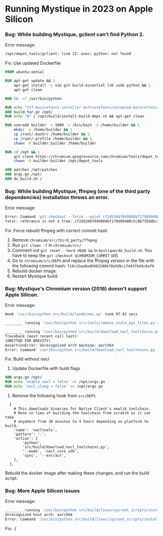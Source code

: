 # Running Mystique in 2023 on Apple Silicon

### Bug: While building Mystique, gclient can't find Python 2. 

Error message: 

```bash
/opt/depot_tools/gclient: line 22: exec: python: not found
```

Fix: Use updated Dockerfile

```dockerfile
FROM ubuntu:xenial

RUN apt-get update && \
	apt-get install -y vim git build-essential lsb sudo python && \
	apt-get clean

RUN ln -sf /usr/bin/python

RUN echo "ttf-mscorefonts-installer msttcorefonts/accepted-mscorefonts-eula select true" | debconf-set-selections
ADD build.tar.gz /opt/
RUN echo "N" | /opt/build/install-build-deps.sh && apt-get clean

RUN useradd builder -u 1000 -s /bin/bash -d /home/builder && \
	mkdir -p /home/builder && \
	cp /root/.bashrc /home/builder && \
	cp /root/.profile /home/builder && \
	chown -R builder:builder /home/builder

RUN cd /opt && \
	git clone https://chromium.googlesource.com/chromium/tools/depot_tools.git && \
	chown -R builder:builder /opt/depot_tools

ADD patches /opt/patches
ADD args.gn /opt/
ADD do_build.sh /
```

### Bug: While building Mystique, ffmpeg (one of the third party dependencies) installation throws an error.

Error message: 

```bash
Error: Command 'git checkout --force --quiet cf2d534bf049984bf179d09488c5c86735ddbc1d' returned non-zero exit status 128 in /mnt/chromium/src/third_party/ffmpeg
fatal: reference is not a tree: cf2d534bf049984bf179d09488c5c86735ddbc1d
```

Fix: Force rebuild ffmpeg with correct commit hash

1. Remove `chromium/src/third_party/ffmpeg`
1. Run `git clean -f` in `chromium/src/`
1. Comment out `git reset --hard HEAD &&` in `mystique/do_build.sh`. You have to keep the `git checkout $CHROMIUM_COMMIT` still.
1. Go to `chromium/src/DEPS` and replace the ffmpeg version in the file with the following commit hash: `719c15aa9ad6983200b78e5dbc17443f649c8af9`
1. Rebuild docker image.
1. Restart Mystique build.

### Bug: Mystique's Chromium version (2016) doesn't support Apple Silicon.

Error message:

```bash
Hook '/usr/bin/python src/build/landmines.py' took 97.92 secs

________ running '/usr/bin/python src/tools/remove_stale_pyc_files.py src/android_webview/tools src/build/android src/gpu/gles2_conform_support src/infra src/ppapi src/printing src/third_party/catapult src/third_party/closure_compiler/build src/third_party/WebKit/Tools/Scripts src/tools' in '/mnt/chromium'

________ running '/usr/bin/python src/build/download_nacl_toolchains.py --mode nacl_core_sdk sync --extract' in '/mnt/chromium'
Traceback (most recent call last):
[OMITTED FOR BREVITY]
AssertionError: Unrecognized arch machine: aarch64
Error: Command '/usr/bin/python src/build/download_nacl_toolchains.py --mode nacl_core_sdk sync --extract' returned non-zero exit status 1 in /mnt/chromium
```

Fix: Build without nacl

1. Update Dockerfile with build flags

```dockerfile
ADD args.gn /opt/
RUN echo 'enable_nacl = false' >> /opt/args.gn
RUN echo 'nacl_clang = false' >> /opt/args.gn
```

1. Remove the following hook from `src/DEPS`

```
  {
    # This downloads binaries for Native Client's newlib toolchain.
    # Done in lieu of building the toolchain from scratch as it can take
    # anywhere from 30 minutes to 4 hours depending on platform to build.
    'name': 'nacltools',
    'pattern': '.',
    'action': [
        'python',
        'src/build/download_nacl_toolchains.py',
        '--mode', 'nacl_core_sdk',
        'sync', '--extract',
    ],
  },
```
Rebuild the docker image after making these changes, and run the build script.

### Bug: More Apple Silicon issues

Error message:

```bash
________ running '/usr/bin/python src/build/linux/sysroot_scripts/install-sysroot.py --running-as-hook' in '/mnt/chromium'
Unrecognized host arch: aarch64
Error: Command '/usr/bin/python src/build/linux/sysroot_scripts/install-sysroot.py --running-as-hook' returned non-zero exit status 1 in /mnt/chromium
```

Fix: :(
